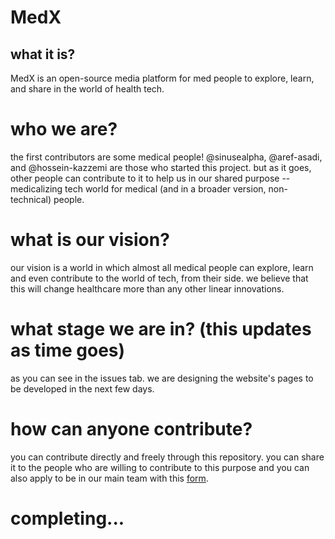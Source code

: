 # MedX
## what it is?
MedX is an open-source media platform for med people to explore, learn, and share in the world of health tech.

# who we are?
the first contributors are some medical people! @sinusealpha, @aref-asadi, and @hossein-kazzemi are those who started this project. but as it goes, other people can contribute to it to help us in our shared purpose -- medicalizing tech world for medical (and in a broader version, non-technical) people.

# what is our vision?
our vision is a world in which almost all medical people can explore, learn and even contribute to the world of tech, from their side. we believe that this will change healthcare more than any other linear innovations.

# what stage we are in? (this updates as time goes)
as you can see in the issues tab. we are designing the website's pages to be developed in the next few days.

# how can anyone contribute?
you can contribute directly and freely through this repository. you can share it to the people who are willing to contribute to this purpose and you can also apply to be in our main team with this [form]().

# completing...
